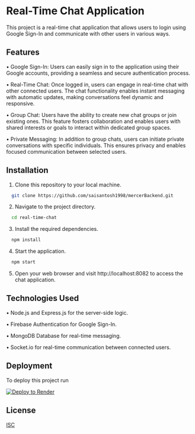 
# Real-Time Chat Application

This project is a real-time chat application that allows users to login using Google Sign-In and communicate with other users in various ways.


## Features

•	Google Sign-In: Users can easily sign in to the application using their Google accounts, providing a seamless and secure authentication process.

•	Real-Time Chat: Once logged in, users can engage in real-time chat with other connected users. The chat functionality enables instant messaging with automatic updates, making conversations feel dynamic and responsive.

•	Group Chat: Users have the ability to create new chat groups or join existing ones. This feature fosters collaboration and enables users with shared interests or goals to interact within dedicated group spaces.

•	Private Messaging: In addition to group chats, users can initiate private conversations with specific individuals. This ensures privacy and enables focused communication between selected users.


## Installation

1. Clone this repository to your local machine.

```bash
  git clone https://github.com/saisantosh1998/mercerBackend.git
```

2. Navigate to the project directory.

```bash
  cd real-time-chat
```

3. Install the required dependencies.

```bash
  npm install
```

4. Start the application.
```bash
  npm start
```

5. Open your web browser and visit http://localhost:8082 to access the chat application.
## Technologies Used

•	Node.js and Express.js for the server-side logic.

•	Firebase Authentication for Google Sign-In.

•	MongoDB Database for real-time messaging.

•	Socket.io for real-time communication between connected users.


## Deployment

To deploy this project run

[![Deploy to Render](https://render.com/images/deploy-to-render-button.svg)](https://render.com/deploy?repo=https://github.com/saisantosh1998/mercerBackend)


## License

[ISC](https://choosealicense.com/licenses/isc/)

